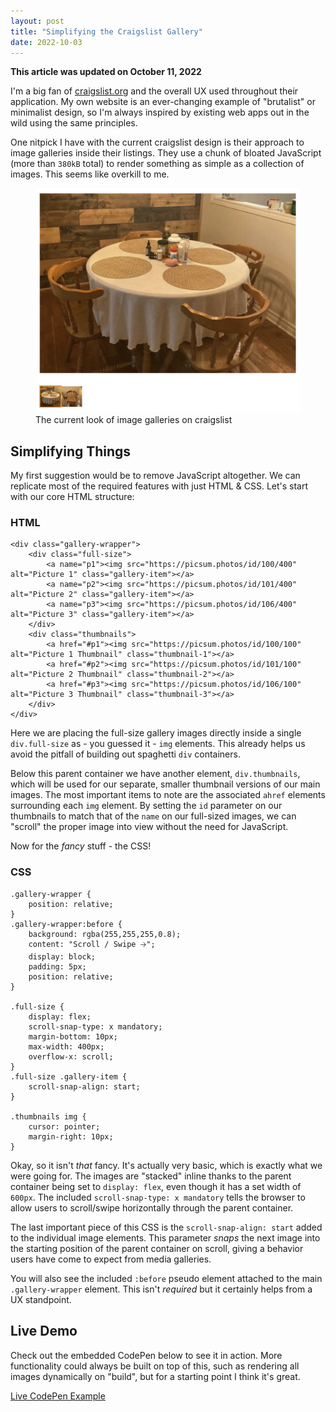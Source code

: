 ```yaml
---
layout: post
title: "Simplifying the Craigslist Gallery"
date: 2022-10-03
---
```



**This article was updated on October 11, 2022**

I'm a big fan of [craigslist.org](https://craigslist.org) and the overall UX used throughout their application. My own website is an ever-changing example of "brutalist" or minimalist design, so I'm always inspired by existing web apps out in the wild using the same principles.

One nitpick I have with the current craigslist design is their approach to image galleries inside their listings. They use a chunk of bloated JavaScript (more than `380kB` total) to render something as simple as a collection of images. This seems like overkill to me.

<figure>
    <img src="/public/images/craigslist-gallery.webp" alt="Current craigslist.org gallery view">
    <figcaption>The current look of image galleries on craigslist</figcaption>
</figure>

## Simplifying Things

My first suggestion would be to remove JavaScript altogether. We can replicate most of the required features with just HTML &amp; CSS. Let's start with our core HTML structure:

### HTML


    <div class="gallery-wrapper">
        <div class="full-size">
            <a name="p1"><img src="https://picsum.photos/id/100/400" alt="Picture 1" class="gallery-item"></a>
            <a name="p2"><img src="https://picsum.photos/id/101/400" alt="Picture 2" class="gallery-item"></a>
            <a name="p3"><img src="https://picsum.photos/id/106/400" alt="Picture 3" class="gallery-item"></a>
        </div>
        <div class="thumbnails">
            <a href="#p1"><img src="https://picsum.photos/id/100/100" alt="Picture 1 Thumbnail" class="thumbnail-1"></a>
            <a href="#p2"><img src="https://picsum.photos/id/101/100" alt="Picture 2 Thumbnail" class="thumbnail-2"></a>
            <a href="#p3"><img src="https://picsum.photos/id/106/100" alt="Picture 3 Thumbnail" class="thumbnail-3"></a>
        </div>
    </div>


Here we are placing the full-size gallery images directly inside a single `div.full-size` as - you guessed it - `img` elements. This already helps us avoid the pitfall of building out spaghetti `div` containers.

Below this parent container we have another element, `div.thumbnails`, which will be used for our separate, smaller thumbnail versions of our main images. The most important items to note are the associated `ahref` elements surrounding each `img` element. By setting the `id` parameter on our thumbnails to match that of the `name` on our full-sized images, we can "scroll" the proper image into view without the need for JavaScript.

Now for the *fancy* stuff - the CSS!

### CSS


    .gallery-wrapper {
        position: relative;
    }
    .gallery-wrapper:before {
        background: rgba(255,255,255,0.8);
        content: "Scroll / Swipe 🡢";
        display: block;
        padding: 5px;
        position: relative;
    }
    
    .full-size {
        display: flex;
        scroll-snap-type: x mandatory;
        margin-bottom: 10px;
        max-width: 400px;
        overflow-x: scroll;
    }
    .full-size .gallery-item {
        scroll-snap-align: start;
    }

    .thumbnails img {
        cursor: pointer;
        margin-right: 10px;
    }


Okay, so it isn't *that* fancy. It's actually very basic, which is exactly what we were going for. The images are "stacked" inline thanks to the parent container being set to `display: flex`, even though it has a set width of `600px`. The included `scroll-snap-type: x mandatory` tells the browser to allow users to scroll/swipe horizontally through the parent container.

The last important piece of this CSS is the `scroll-snap-align: start` added to the individual image elements. This parameter *snaps* the next image into the starting position of the parent container on scroll, giving a behavior users have come to expect from media galleries.

You will also see the included `:before` pseudo element attached to the main `.gallery-wrapper` element. This isn't *required* but it certainly helps from a UX standpoint.

## Live Demo

Check out the embedded CodePen below to see it in action. More functionality could always be built on top of this, such as rendering all images dynamically on "build", but for a starting point I think it's great.

[Live CodePen Example](https://codepen.io/bradleytaunt/pen/ExLRyXz)
